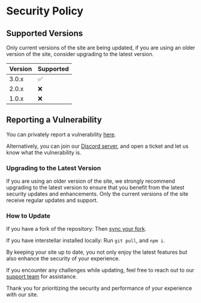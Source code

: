 # Security Policy

## Supported Versions

Only current versions of the site are being updated, if you are using an older version of the site, consider upgrading to the latest version.

| Version | Supported          |
| ------- | ------------------ |
| 3.0.x   | :white_check_mark: |
| 2.0.x   | :x:                |
| 1.0.x   | :x:                |

## Reporting a Vulnerability

You can privately report a vulnerability [here](https://github.com/InterstellarNetwork/Interstellar/security/advisories/new).

Alternatively, you can join our [Discord server](https://discord.gg/), and open a ticket and let us know what the vulnerability is.

### Upgrading to the Latest Version

If you are using an older version of the site, we strongly recommend upgrading to the latest version to ensure that you benefit from the latest security updates and enhancements. Only the current versions of the site receive regular updates and support.

### How to Update

If you have a fork of the repository:
Then [sync your fork](https://docs.github.com/en/pull-requests/collaborating-with-pull-requests/working-with-forks/syncing-a-fork).

If you have interstellar installed locally:
Run `git pull`, and `npm i`.

By keeping your site up to date, you not only enjoy the latest features but also enhance the security of your experience.

If you encounter any challenges while updating, feel free to reach out to our [support team](https://discord.gg/interstellar) for assistance.

Thank you for prioritizing the security and performance of your experience with our site.
